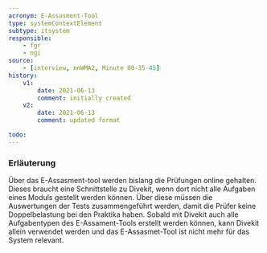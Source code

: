 ```yaml
---
acronym: E-Assasment-Tool     
type: systemContextElement
subtype: itsystem
responsible:
    - fgr
    - ngi
source:
    - [interview, nnWMA2, Minute 00-35-45]
history:
    v1:
        date: 2021-06-13
        comment: initially created
    v2:
        date: 2021-06-13
        comment: updated format

todo:
---
```

### Erläuterung
Über das E-Assasment-tool werden bislang die Prüfungen online gehalten. 
Dieses braucht eine Schnittstelle zu Divekit, wenn dort nicht alle Aufgaben eines Moduls gestellt werden können. 
Über diese müssen die Auswertungen der Tests zusammengeführt werden, damit die Prüfer keine Doppelbelastung bei den Praktika haben. 
Sobald mit Divekit auch alle Aufgabentypen des E-Assament-Tools erstellt werden können, kann Divekit allein verwendet werden und das E-Assasmet-Tool ist nicht mehr für das System relevant. 
